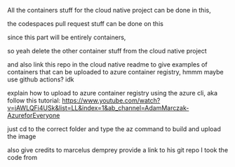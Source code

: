 All the containers stuff for the cloud native project can be done in this,

the codespaces pull request stuff can be done on this

since this part will be entirely containers, 

so yeah delete the other container stuff from the cloud native project

and also link this repo in the cloud native readme to give examples of containers
that can be uploaded to azure container registry, hmmm maybe use github actions?
idk


explain how to upload to azure container registry using the azure cli, aka follow this tutorial:
https://www.youtube.com/watch?v=jAWLQFi4USk&list=LL&index=1&ab_channel=AdamMarczak-AzureforEveryone 

just cd to the correct folder and type the az command to build and upload the image




also give credits to marcelus demprey provide a link to his git repo I took the code from